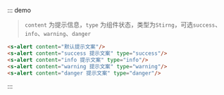 ::: demo
> `content` 为提示信息，`type` 为组件状态，类型为`Stirng`，可选`success`、`info`、`warning`、`danger`
```html
<s-alert content="默认提示文案"/>
<s-alert content="success 提示文案" type="success"/>
<s-alert content="info 提示文案" type="info"/>
<s-alert content="warning 提示文案" type="warning"/>
<s-alert content="danger 提示文案" type="danger"/>
```
:::
